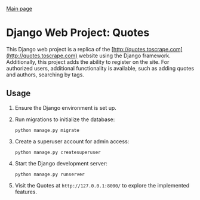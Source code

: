 [Main page](https://github.com/HelgaTsar)

# Django Web Project: Quotes

This Django web project is a replica of the [http://quotes.toscrape.com](http://quotes.toscrape.com) website using the Django framework. Additionally, this project adds the ability to register on the site. For authorized users, additional functionality is available, such as adding quotes and authors, searching by tags.

## Usage

1. Ensure the Django environment is set up.

2. Run migrations to initialize the database:

       python manage.py migrate


3. Create a superuser account for admin access:

       python manage.py createsuperuser


4. Start the Django development server:

       python manage.py runserver


5. Visit the Quotes at `http://127.0.0.1:8000/` to explore the implemented features.


